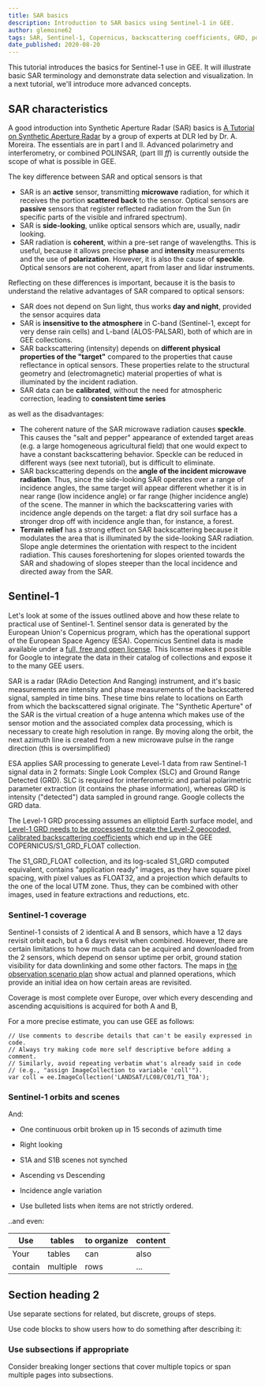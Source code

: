 ```yaml
---
title: SAR basics
description: Introduction to SAR basics using Sentinel-1 in GEE.
author: glemoine62
tags: SAR, Sentinel-1, Copernicus, backscattering coefficients, GRD, polarization
date_published: 2020-08-20
---
```

<!--
Copyright 2019 The Google Earth Engine Community Authors

Licensed under the Apache License, Version 2.0 (the "License");
you may not use this file except in compliance with the License.
You may obtain a copy of the License at

    https://www.apache.org/licenses/LICENSE-2.0

Unless required by applicable law or agreed to in writing, software
distributed under the License is distributed on an "AS IS" BASIS,
WITHOUT WARRANTIES OR CONDITIONS OF ANY KIND, either express or implied.
See the License for the specific language governing permissions and
limitations under the License.
-->

This tutorial introduces the basics for Sentinel-1 use in GEE. It will illustrate basic SAR terminology and demonstrate data selection and visualization.
In a next tutorial, we'll introduce more advanced concepts.

## SAR characteristics

A good introduction into Synthetic Aperture Radar (SAR) basics is [A Tutorial on Synthetic Aperture Radar](https://elib.dlr.de/82313/) by a group of experts at DLR led by Dr. A. Moreira. The essentials are in part I and II. Advanced polarimetry and interferometry, or combined POLINSAR, (part III *ff*) is currently outside the scope of what is possible in GEE.

The key difference between SAR and optical sensors is that

- SAR is an **active** sensor, transmitting **microwave** radiation, for which it receives the portion **scattered back** to the sensor. Optical sensors are **passive** sensors that register reflected radiation from the Sun (in specific parts of the visible and infrared spectrum).
- SAR is **side-looking**, unlike optical sensors which are, usually, nadir looking. 
- SAR radiation is **coherent**, within a pre-set range of wavelengths. This is useful, because it allows precise **phase** and **intensity** measurements and the use of **polarization**. However, it is also the cause of **speckle**. Optical sensors are not coherent, apart from laser and lidar instruments. 

Reflecting on these differences is important, because it is the basis to understand the relative advantages of SAR compared to optical sensors:

- SAR does not depend on Sun light, thus works **day and night**, provided the sensor acquires data
- SAR is **insensitive to the atmosphere** in C-band (Sentinel-1, except for very dense rain cells) and L-band (ALOS-PALSAR), both of which are in GEE collections. 
- SAR backscattering (intensity) depends on **different physical properties of the "target"** compared to the properties that cause reflectance in optical sensors. These properties relate to the structural geometry and (electromagnetic) material properties of what is illuminated by the incident radiation.
- SAR data can be **calibrated**, without the need for atmospheric correction, leading to **consistent time series**

as well as the disadvantages:

- The coherent nature of the SAR microwave radiation causes **speckle**. This causes the "salt and pepper" appearance of extended target areas (e.g. a large homogeneous agricultural field) that one would expect to have a constant backscattering behavior. Speckle can be reduced in different ways (see next tutorial), but is difficult to eliminate. 
- SAR backscattering depends on the **angle of the incident microwave radiation**. Thus, since the side-looking SAR operates over a range of incidence angles, the same target will appear different whether it is in near range (low incidence angle) or far range (higher incidence angle) of the scene. The manner in which the backscattering varies with incidence angle depends on the target: a flat dry soil surface has a stronger drop off with incidence angle than, for instance, a forest.
- **Terrain relief** has a strong effect on SAR backscattering because it modulates the area that is illuminated by the side-looking SAR radiation. Slope angle determines the orientation with respect to the incident radiation. This causes foreshortening for slopes oriented towards the SAR and shadowing of slopes steeper than the local incidence and directed away from the SAR.

## Sentinel-1

Let's look at some of the issues outlined above and how these relate to practical use of Sentinel-1. Sentinel sensor data is generated by the European Union's Copernicus program, which has the operational support of the European Space Agency (ESA). Copernicus Sentinel data is made available under a [full, free and open license](https://sentinel.esa.int/documents/247904/690755/Sentinel_Data_Legal_Notice). This license makes it possible for Google to integrate the data in their catalog of collections and expose it to the many GEE users.

SAR is a radar (RAdio Detection And Ranging) instrument, and it's basic measurements are intensity and phase measurements of the backscattered signal, sampled in time bins. These time bins relate to locations on Earth from which the backscattered signal originate. The "Synthetic Aperture" of the SAR is the virtual creation of a huge antenna which makes use of the sensor motion and the associated complex data processing, which is necessary to create high resolution in range. By moving along the orbit, the next azimuth line is created from a new microwave pulse in the range direction (this is oversimplified)

ESA applies SAR processing to generate Level-1 data from raw Sentinel-1 signal data in 2 formats: Single Look Complex (SLC) and Ground Range Detected (GRD). SLC is required for interferometric and partial polarimetric parameter extraction (it contains the phase information), whereas GRD is intensity ("detected") data sampled in ground range. Google collects the GRD data.

The Level-1 GRD processing assumes an elliptoid Earth surface model, and [Level-1 GRD needs to be processed to create the Level-2 geocoded, calibrated backscattering coefficients](https://developers.google.com/earth-engine/sentinel1#sentinel-1-preprocessing) which end up in the GEE COPERNICUS/S1_GRD_FLOAT collection.

The S1_GRD_FLOAT collection, and its log-scaled S1_GRD computed equivalent, contains "application ready" images, as they have square pixel spacing, with pixel values as FLOAT32, and a projection which defaults to the one of the local UTM zone. Thus, they can be combined with other images, used in feature extractions and reductions, etc.

### Sentinel-1 coverage

Sentinel-1 consists of 2 identical A and B sensors, which have a 12 days revisit orbit each, but a 6 days revisit when combined. However, there are certain limitations to how much data can be acquired and downloaded from the 2 sensors, which depend on sensor uptime per orbit, ground station visibility for data downlinking and some other factors. The maps in [the observation scenario plan](https://sentinel.esa.int/web/sentinel/missions/sentinel-1/observation-scenario) show actual and planned operations, which provide an initial idea on how certain areas are revisited. 

Coverage is most complete over Europe, over which every descending and ascending acquisitions is acquired for both A and B, 

For a more precise estimate, you can use GEE as follows:

```
// Use comments to describe details that can't be easily expressed in code.
// Always try making code more self descriptive before adding a comment.
// Similarly, avoid repeating verbatim what's already said in code
// (e.g., "assign ImageCollection to variable 'coll'").
var coll = ee.ImageCollection('LANDSAT/LC08/C01/T1_TOA');
```

### Sentinel-1 orbits and scenes

And:

- One continuous orbit broken up in 15 seconds of azimuth time
- Right looking
- S1A and S1B scenes not synched
- Ascending vs Descending
- Incidence angle variation


- Use bulleted lists when items are not strictly ordered.

..and even:

Use     | tables   | to organize | content
------- | -------- | ----------- | -------
Your    | tables   | can         | also
contain | multiple | rows        | ...

## Section heading 2

Use separate sections for related, but discrete, groups of steps.

Use code blocks to show users how to do something after describing it:



### Use subsections if appropriate

Consider breaking longer sections that cover multiple topics or span multiple
pages into subsections.
